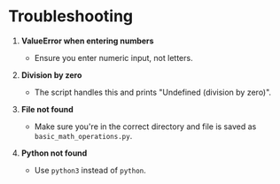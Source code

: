 # Troubleshooting

1. **ValueError when entering numbers**
   - Ensure you enter numeric input, not letters.

2. **Division by zero**
   - The script handles this and prints "Undefined (division by zero)".

3. **File not found**
   - Make sure you're in the correct directory and file is saved as `basic_math_operations.py`.

4. **Python not found**
   - Use `python3` instead of `python`.
